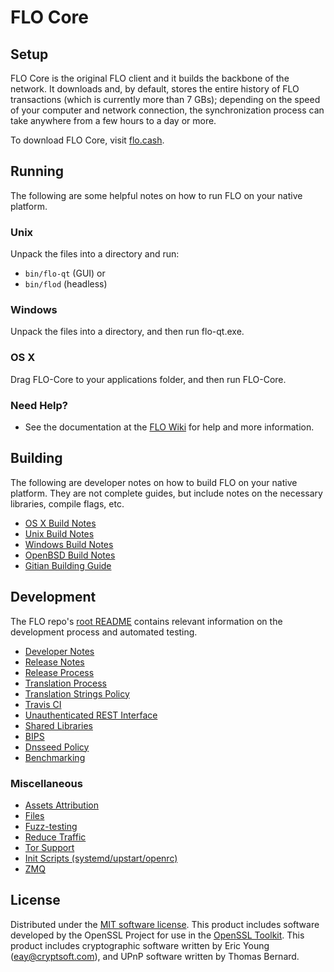 FLO Core
=============

Setup
---------------------
FLO Core is the original FLO client and it builds the backbone of the network. It downloads and, by default, stores the entire history of FLO transactions (which is currently more than 7 GBs); depending on the speed of your computer and network connection, the synchronization process can take anywhere from a few hours to a day or more.

To download FLO Core, visit [flo.cash](https://flo.cash).

Running
---------------------
The following are some helpful notes on how to run FLO on your native platform.

### Unix

Unpack the files into a directory and run:

- `bin/flo-qt` (GUI) or
- `bin/flod` (headless)

### Windows

Unpack the files into a directory, and then run flo-qt.exe.

### OS X

Drag FLO-Core to your applications folder, and then run FLO-Core.

### Need Help?

* See the documentation at the [FLO Wiki](https://flo.cash)
for help and more information.

Building
---------------------
The following are developer notes on how to build FLO on your native platform. They are not complete guides, but include notes on the necessary libraries, compile flags, etc.

- [OS X Build Notes](build-osx.md)
- [Unix Build Notes](build-unix.md)
- [Windows Build Notes](build-windows.md)
- [OpenBSD Build Notes](build-openbsd.md)
- [Gitian Building Guide](gitian-building.md)

Development
---------------------
The FLO repo's [root README](/README.md) contains relevant information on the development process and automated testing.

- [Developer Notes](developer-notes.md)
- [Release Notes](release-notes.md)
- [Release Process](release-process.md)
- [Translation Process](translation_process.md)
- [Translation Strings Policy](translation_strings_policy.md)
- [Travis CI](travis-ci.md)
- [Unauthenticated REST Interface](REST-interface.md)
- [Shared Libraries](shared-libraries.md)
- [BIPS](bips.md)
- [Dnsseed Policy](dnsseed-policy.md)
- [Benchmarking](benchmarking.md)


### Miscellaneous
- [Assets Attribution](assets-attribution.md)
- [Files](files.md)
- [Fuzz-testing](fuzzing.md)
- [Reduce Traffic](reduce-traffic.md)
- [Tor Support](tor.md)
- [Init Scripts (systemd/upstart/openrc)](init.md)
- [ZMQ](zmq.md)

License
---------------------
Distributed under the [MIT software license](/COPYING).
This product includes software developed by the OpenSSL Project for use in the [OpenSSL Toolkit](https://www.openssl.org/). This product includes
cryptographic software written by Eric Young ([eay@cryptsoft.com](mailto:eay@cryptsoft.com)), and UPnP software written by Thomas Bernard.
